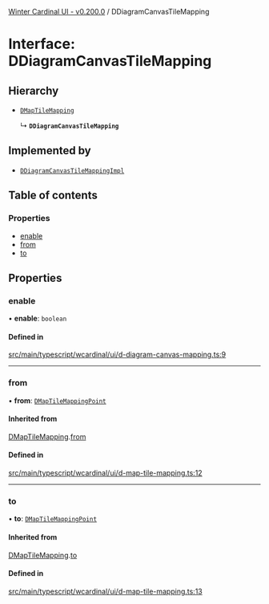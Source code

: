 [Winter Cardinal UI - v0.200.0](../index.md) / DDiagramCanvasTileMapping

# Interface: DDiagramCanvasTileMapping

## Hierarchy

- [`DMapTileMapping`](DMapTileMapping.md)

  ↳ **`DDiagramCanvasTileMapping`**

## Implemented by

- [`DDiagramCanvasTileMappingImpl`](../classes/DDiagramCanvasTileMappingImpl.md)

## Table of contents

### Properties

- [enable](DDiagramCanvasTileMapping.md#enable)
- [from](DDiagramCanvasTileMapping.md#from)
- [to](DDiagramCanvasTileMapping.md#to)

## Properties

### enable

• **enable**: `boolean`

#### Defined in

[src/main/typescript/wcardinal/ui/d-diagram-canvas-mapping.ts:9](https://github.com/winter-cardinal/winter-cardinal-ui/blob/v0.200.0/src/main/typescript/wcardinal/ui/d-diagram-canvas-mapping.ts#L9)

___

### from

• **from**: [`DMapTileMappingPoint`](DMapTileMappingPoint.md)

#### Inherited from

[DMapTileMapping](DMapTileMapping.md).[from](DMapTileMapping.md#from)

#### Defined in

[src/main/typescript/wcardinal/ui/d-map-tile-mapping.ts:12](https://github.com/winter-cardinal/winter-cardinal-ui/blob/v0.200.0/src/main/typescript/wcardinal/ui/d-map-tile-mapping.ts#L12)

___

### to

• **to**: [`DMapTileMappingPoint`](DMapTileMappingPoint.md)

#### Inherited from

[DMapTileMapping](DMapTileMapping.md).[to](DMapTileMapping.md#to)

#### Defined in

[src/main/typescript/wcardinal/ui/d-map-tile-mapping.ts:13](https://github.com/winter-cardinal/winter-cardinal-ui/blob/v0.200.0/src/main/typescript/wcardinal/ui/d-map-tile-mapping.ts#L13)
